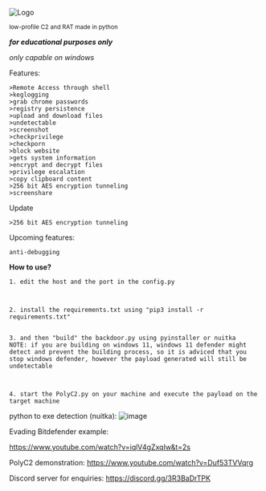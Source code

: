 ![Logo](https://user-images.githubusercontent.com/93959737/227761863-3b2efb48-5933-4eb1-9442-1b3855594855.png)

<small>low-profile C2 and RAT made in python</small>

***for educational purposes only***



*only capable on windows*

Features:

```
>Remote Access through shell
>keglogging
>grab chrome passwords
>registry persistence
>upload and download files
>undetectable
>screenshot
>checkprivilege
>checkporn
>block website
>gets system information
>encrypt and decrypt files 
>privilege escalation
>copy clipboard content
>256 bit AES encryption tunneling
>screenshare
``` 

Update
```
>256 bit AES encryption tunneling
```

Upcoming features:
```
anti-debugging
```

**How to use?**



```
1. edit the host and the port in the config.py



2. install the requirements.txt using "pip3 install -r requirements.txt"


3. and then "build" the backdoor.py using pyinstaller or nuitka
NOTE: if you are building on windows 11, windows 11 defender might detect and prevent the building process, so it is adviced that you stop windows defender, however the payload generated will still be undetectable



4. start the PolyC2.py on your machine and execute the payload on the target machine
```

python to exe detection (nuitka):
![image](https://user-images.githubusercontent.com/93959737/222945408-82b23489-eda3-4b32-b3cd-4f3498683d22.png)


Evading Bitdefender example:

https://www.youtube.com/watch?v=iqlV4gZxqIw&t=2s

PolyC2 demonstration:
https://www.youtube.com/watch?v=Duf53TVVqrg


Discord server for enquiries:
https://discord.gg/3R3BaDrTPK

